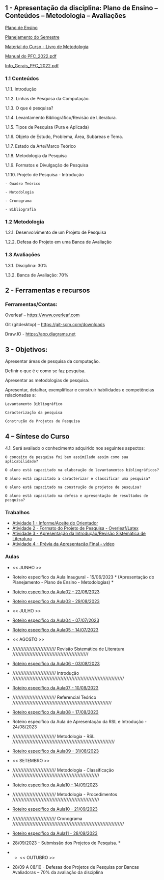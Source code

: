 ## 1 - Apresentação da disciplina: Plano de Ensino – Conteúdos – Metodologia – Avaliações

[Plano de Ensino]()

[Planejamento do Semestre]()

[Material do Curso - Livro de Metodologia]()

[Manual do PFC_2022.pdf]()

[Info_Gerais_PFC_2022.pdf]()


### 1.1 Conteúdos
1.1.1. Introdução

1.1.2. Linhas de Pesquisa da Computação.

1.1.3. O que é pesquisa?

1.1.4. Levantamento Bibliográfico/Revisão de Literatura.

1.1.5. Tipos de Pesquisa (Pura e Aplicada)

1.1.6. Objeto de Estudo, Problema, Área, Subáreas e Tema.

1.1.7. Estado da Arte/Marco Teórico

1.1.8. Metodologia da Pesquisa

1.1.9. Formatos e Divulgação de Pesquisa

1.1.10. Projeto de Pesquisa
    - Introdução
    
    - Quadro Teórico
    
    - Metodologia
    
    - Cronograma
    
    - Bibliografia


### 1.2 Metodologia

1.2.1. Desenvolvimento de um Projeto de Pesquisa

1.2.2. Defesa do Projeto em uma Banca de Avaliação

### 1.3 Avaliações

1.3.1. Disciplina: 30%

1.3.2. Banca de Avaliação: 70%

## 2  - Ferramentas e recursos

### Ferramentas/Contas:
Overleaf – https://www.overleaf.com

Git (gitdesktop) – https://git-scm.com/downloads

Draw.IO - https://app.diagrams.net 


## 3 - Objetivos:
Apresentar áreas de pesquisa da computação.

Definir o que é e como se faz pesquisa.

Apresentar as metodologias de pesquisa.

Apresentar, detalhar, exemplificar e construir habilidades e competências relacionadas a:

    Levantamento Bibliográfico

    Caracterização da pesquisa

    Construção de Projetos de Pesquisa


## 4 – Síntese do Curso
4.1. Será avaliado o conhecimento adquirido nos seguintes aspectos:

    O conceito de pesquisa foi bem assimilado assim como sua aplicabilidade?
    
    O aluno está capacitado na elaboração de levantamentos bibliográficos?
    
    O aluno está capacitado a caracterizar e classificar uma pesquisa?
    
    O aluno está capacitado na construção de projetos de pesquisa?
    
    O aluno está capacitado na defesa e apresentação de resultados de pesquisa?



### Trabalhos
- [Atividade 1 - Informe/Aceite do Orientador]()
- [Atividade 2 - Formato do Projeto de Pesquisa - Overleaf/Latex]()
- [Atividade 3 - Apresentação da Introdução/Revisão Sistemática de Literatura]()
- [Atividade 4 - Prévia da Apresentação Final - vídeo]()

### Aulas
- << JUNHO >>
- Roteiro específico da Aula Inaugural  - 15/06/2023 * (Apresentação do Planejamento - Plano de Ensino - Metodologias) *
- [Roteiro específico da Aula02 - 22/06/2023](https://github.com/marcoswagner-commits/tcc/tree/documentos/aula02.md)
- [Roteiro específico da Aula03 - 29/08/2023](https://github.com/marcoswagner-commits/tcc/tree/documentos/aula03.md)

- << JULHO >>
- [Roteiro específico da Aula04 - 07/07/2023](https://github.com/marcoswagner-commits/tcc/tree/documentos/aula04.md)
- [Roteiro específico da Aula05 - 14/07/2023](https://github.com/marcoswagner-commits/tcc/tree/documentos/aula04.md)

- << AGOSTO >>
-  //////////////////////////// Revisão Sistemática de Literatura /////////////////////////////////////////////////
- [Roteiro específico da Aula06 - 03/08/2023](https://github.com/marcoswagner-commits/tcc/tree/documentos/aula04.md)
-  //////////////////////////// Introdução ////////////////////////////////////////////////////////////////////////
- [Roteiro específico da Aula07 - 10/08/2023](https://github.com/marcoswagner-commits/tcc/tree/documentos/aula04.md)
-  //////////////////////////// Referencial Teórico ////////////////////////////////////////////////////////////////
- [Roteiro específico da Aula08 - 17/08/2023](https://github.com/marcoswagner-commits/tcc/tree/documentos/aula04.md)
-  Roteiro específico da Aula de Apresentação da RSL e Introdução  - 24/08/2023 
-  //////////////////////////// Metodologia - RSL //////////////////////////////////////////////////////////////////
- [Roteiro específico da Aula09 - 31/08/2023](https://github.com/marcoswagner-commits/tcc/tree/documentos/aula04.md)


- << SETEMBRO >>
-  //////////////////////////// Metodologia - Classificação ////////////////////////////////////////////////////////
- [Roteiro específico da Aula10 - 14/09/2023](https://github.com/marcoswagner-commits/tcc/tree/documentos/aula04.md)
-  //////////////////////////// Metodologia - Procedimentos ////////////////////////////////////////////////////////
- [Roteiro específico da Aula10 - 21/09/2023](https://github.com/marcoswagner-commits/tcc/tree/documentos/aula04.md)
-  //////////////////////////// Cronograma ////////////////////////////////////////////////////////////////////////
- [Roteiro específico da Aula11 - 28/09/2023](https://github.com/marcoswagner-commits/tcc/tree/documentos/aula04.md)
- 28/09/2023 - Submissão dos Projetos de Pesquisa. *
- - << OUTUBRO >>
- 28/09 A 08/10 - Defesas dos Projetos de Pesquisa por Bancas Avaliadoras – 70% da avaliação da disciplina
